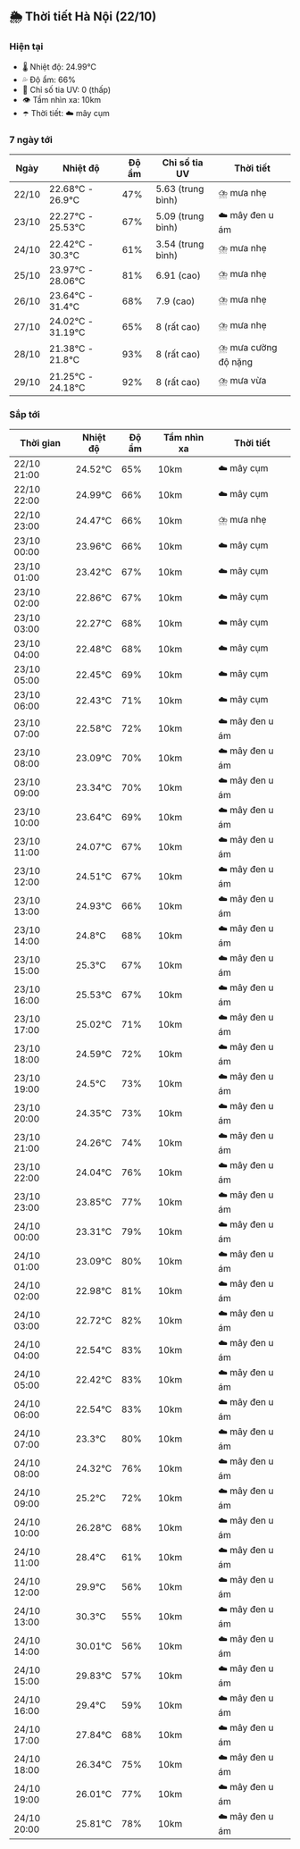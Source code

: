 ## 🌦️ Thời tiết Hà Nội (22/10)

### Hiện tại

- 🌡️ Nhiệt độ: 24.99℃
- 💦 Độ ẩm: 66%
- 🌟 Chỉ số tia UV: 0 (thấp)
- 👁️ Tầm nhìn xa: 10km
- ☂️ Thời tiết: ☁️ mây cụm

### 7 ngày tới

| Ngày | Nhiệt độ | Độ ẩm | Chỉ số tia UV | Thời tiết |
| --- | --- | --- | --- | --- |
| 22/10 | 22.68℃ - 26.9℃ | 47% | 5.63 (trung bình) | ⛈️ mưa nhẹ |
| 23/10 | 22.27℃ - 25.53℃ | 67% | 5.09 (trung bình) | ☁️ mây đen u ám |
| 24/10 | 22.42℃ - 30.3℃ | 61% | 3.54 (trung bình) | ⛈️ mưa nhẹ |
| 25/10 | 23.97℃ - 28.06℃ | 81% | 6.91 (cao) | ⛈️ mưa nhẹ |
| 26/10 | 23.64℃ - 31.4℃ | 68% | 7.9 (cao) | ⛈️ mưa nhẹ |
| 27/10 | 24.02℃ - 31.19℃ | 65% | 8 (rất cao) | ⛈️ mưa nhẹ |
| 28/10 | 21.38℃ - 21.8℃ | 93% | 8 (rất cao) | ⛈️ mưa cường độ nặng |
| 29/10 | 21.25℃ - 24.18℃ | 92% | 8 (rất cao) | ⛈️ mưa vừa |

### Sắp tới

| Thời gian | Nhiệt độ | Độ ẩm | Tầm nhìn xa | Thời tiết |
| --- | --- | --- | --- | --- |
| 22/10 21:00 | 24.52℃ | 65% | 10km | ☁️ mây cụm |
| 22/10 22:00 | 24.99℃ | 66% | 10km | ☁️ mây cụm |
| 22/10 23:00 | 24.47℃ | 66% | 10km | ⛈️ mưa nhẹ |
| 23/10 00:00 | 23.96℃ | 66% | 10km | ☁️ mây cụm |
| 23/10 01:00 | 23.42℃ | 67% | 10km | ☁️ mây cụm |
| 23/10 02:00 | 22.86℃ | 67% | 10km | ☁️ mây cụm |
| 23/10 03:00 | 22.27℃ | 68% | 10km | ☁️ mây cụm |
| 23/10 04:00 | 22.48℃ | 68% | 10km | ☁️ mây cụm |
| 23/10 05:00 | 22.45℃ | 69% | 10km | ☁️ mây cụm |
| 23/10 06:00 | 22.43℃ | 71% | 10km | ☁️ mây cụm |
| 23/10 07:00 | 22.58℃ | 72% | 10km | ☁️ mây đen u ám |
| 23/10 08:00 | 23.09℃ | 70% | 10km | ☁️ mây đen u ám |
| 23/10 09:00 | 23.34℃ | 70% | 10km | ☁️ mây đen u ám |
| 23/10 10:00 | 23.64℃ | 69% | 10km | ☁️ mây đen u ám |
| 23/10 11:00 | 24.07℃ | 67% | 10km | ☁️ mây đen u ám |
| 23/10 12:00 | 24.51℃ | 67% | 10km | ☁️ mây đen u ám |
| 23/10 13:00 | 24.93℃ | 66% | 10km | ☁️ mây đen u ám |
| 23/10 14:00 | 24.8℃ | 68% | 10km | ☁️ mây đen u ám |
| 23/10 15:00 | 25.3℃ | 67% | 10km | ☁️ mây đen u ám |
| 23/10 16:00 | 25.53℃ | 67% | 10km | ☁️ mây đen u ám |
| 23/10 17:00 | 25.02℃ | 71% | 10km | ☁️ mây đen u ám |
| 23/10 18:00 | 24.59℃ | 72% | 10km | ☁️ mây đen u ám |
| 23/10 19:00 | 24.5℃ | 73% | 10km | ☁️ mây đen u ám |
| 23/10 20:00 | 24.35℃ | 73% | 10km | ☁️ mây đen u ám |
| 23/10 21:00 | 24.26℃ | 74% | 10km | ☁️ mây đen u ám |
| 23/10 22:00 | 24.04℃ | 76% | 10km | ☁️ mây đen u ám |
| 23/10 23:00 | 23.85℃ | 77% | 10km | ☁️ mây đen u ám |
| 24/10 00:00 | 23.31℃ | 79% | 10km | ☁️ mây đen u ám |
| 24/10 01:00 | 23.09℃ | 80% | 10km | ☁️ mây đen u ám |
| 24/10 02:00 | 22.98℃ | 81% | 10km | ☁️ mây đen u ám |
| 24/10 03:00 | 22.72℃ | 82% | 10km | ☁️ mây đen u ám |
| 24/10 04:00 | 22.54℃ | 83% | 10km | ☁️ mây đen u ám |
| 24/10 05:00 | 22.42℃ | 83% | 10km | ☁️ mây đen u ám |
| 24/10 06:00 | 22.54℃ | 83% | 10km | ☁️ mây đen u ám |
| 24/10 07:00 | 23.3℃ | 80% | 10km | ☁️ mây đen u ám |
| 24/10 08:00 | 24.32℃ | 76% | 10km | ☁️ mây đen u ám |
| 24/10 09:00 | 25.2℃ | 72% | 10km | ☁️ mây đen u ám |
| 24/10 10:00 | 26.28℃ | 68% | 10km | ☁️ mây đen u ám |
| 24/10 11:00 | 28.4℃ | 61% | 10km | ☁️ mây đen u ám |
| 24/10 12:00 | 29.9℃ | 56% | 10km | ☁️ mây đen u ám |
| 24/10 13:00 | 30.3℃ | 55% | 10km | ☁️ mây đen u ám |
| 24/10 14:00 | 30.01℃ | 56% | 10km | ☁️ mây đen u ám |
| 24/10 15:00 | 29.83℃ | 57% | 10km | ☁️ mây đen u ám |
| 24/10 16:00 | 29.4℃ | 59% | 10km | ☁️ mây đen u ám |
| 24/10 17:00 | 27.84℃ | 68% | 10km | ☁️ mây đen u ám |
| 24/10 18:00 | 26.34℃ | 75% | 10km | ☁️ mây đen u ám |
| 24/10 19:00 | 26.01℃ | 77% | 10km | ☁️ mây đen u ám |
| 24/10 20:00 | 25.81℃ | 78% | 10km | ☁️ mây đen u ám |
